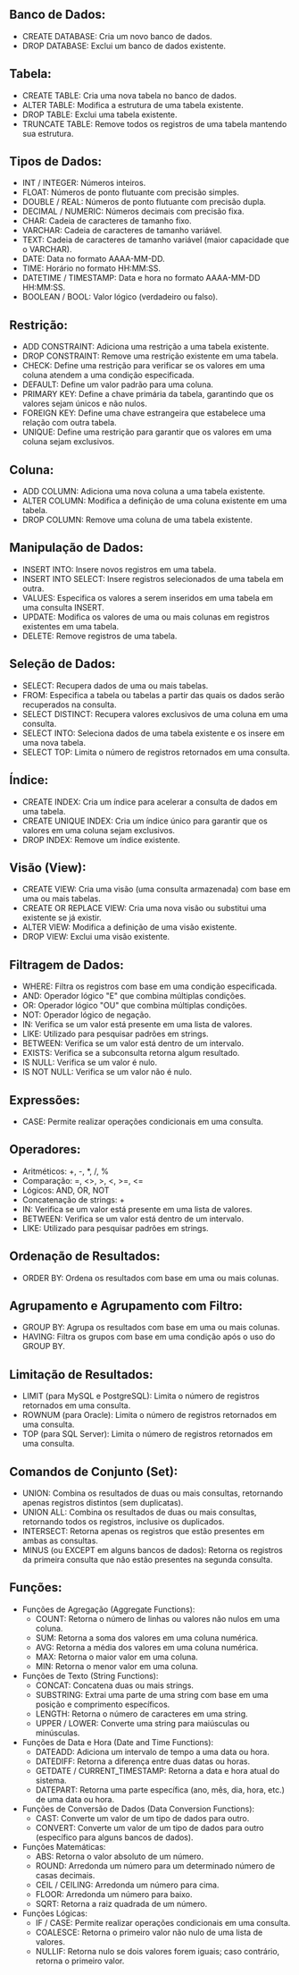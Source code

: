 ## Banco de Dados:
- CREATE DATABASE: Cria um novo banco de dados.
- DROP DATABASE: Exclui um banco de dados existente.

## Tabela:
- CREATE TABLE: Cria uma nova tabela no banco de dados.
- ALTER TABLE: Modifica a estrutura de uma tabela existente.
- DROP TABLE: Exclui uma tabela existente.
- TRUNCATE TABLE: Remove todos os registros de uma tabela mantendo sua estrutura.

## Tipos de Dados:
- INT / INTEGER: Números inteiros.
- FLOAT: Números de ponto flutuante com precisão simples.
- DOUBLE / REAL: Números de ponto flutuante com precisão dupla.
- DECIMAL / NUMERIC: Números decimais com precisão fixa.
- CHAR: Cadeia de caracteres de tamanho fixo.
- VARCHAR: Cadeia de caracteres de tamanho variável.
- TEXT: Cadeia de caracteres de tamanho variável (maior capacidade que o VARCHAR).
- DATE: Data no formato AAAA-MM-DD.
- TIME: Horário no formato HH:MM:SS.
- DATETIME / TIMESTAMP: Data e hora no formato AAAA-MM-DD HH:MM:SS.
- BOOLEAN / BOOL: Valor lógico (verdadeiro ou falso).

## Restrição:
- ADD CONSTRAINT: Adiciona uma restrição a uma tabela existente.
- DROP CONSTRAINT: Remove uma restrição existente em uma tabela.
- CHECK: Define uma restrição para verificar se os valores em uma coluna atendem a uma condição especificada.
- DEFAULT: Define um valor padrão para uma coluna.
- PRIMARY KEY: Define a chave primária da tabela, garantindo que os valores sejam únicos e não nulos.
- FOREIGN KEY: Define uma chave estrangeira que estabelece uma relação com outra tabela.
- UNIQUE: Define uma restrição para garantir que os valores em uma coluna sejam exclusivos.

## Coluna:
- ADD COLUMN: Adiciona uma nova coluna a uma tabela existente.
- ALTER COLUMN: Modifica a definição de uma coluna existente em uma tabela.
- DROP COLUMN: Remove uma coluna de uma tabela existente.

## Manipulação de Dados:
- INSERT INTO: Insere novos registros em uma tabela.
- INSERT INTO SELECT: Insere registros selecionados de uma tabela em outra.
- VALUES: Especifica os valores a serem inseridos em uma tabela em uma consulta INSERT.
- UPDATE: Modifica os valores de uma ou mais colunas em registros existentes em uma tabela.
- DELETE: Remove registros de uma tabela.

## Seleção de Dados:
- SELECT: Recupera dados de uma ou mais tabelas.
- FROM: Especifica a tabela ou tabelas a partir das quais os dados serão recuperados na consulta.
- SELECT DISTINCT: Recupera valores exclusivos de uma coluna em uma consulta.
- SELECT INTO: Seleciona dados de uma tabela existente e os insere em uma nova tabela.
- SELECT TOP: Limita o número de registros retornados em uma consulta.

## Índice:
- CREATE INDEX: Cria um índice para acelerar a consulta de dados em uma tabela.
- CREATE UNIQUE INDEX: Cria um índice único para garantir que os valores em uma coluna sejam exclusivos.
- DROP INDEX: Remove um índice existente.

## Visão (View):
- CREATE VIEW: Cria uma visão (uma consulta armazenada) com base em uma ou mais tabelas.
- CREATE OR REPLACE VIEW: Cria uma nova visão ou substitui uma existente se já existir.
- ALTER VIEW: Modifica a definição de uma visão existente.
- DROP VIEW: Exclui uma visão existente.

## Filtragem de Dados:
- WHERE: Filtra os registros com base em uma condição especificada.
- AND: Operador lógico "E" que combina múltiplas condições.
- OR: Operador lógico "OU" que combina múltiplas condições.
- NOT: Operador lógico de negação.
- IN: Verifica se um valor está presente em uma lista de valores.
- LIKE: Utilizado para pesquisar padrões em strings.
- BETWEEN: Verifica se um valor está dentro de um intervalo.
- EXISTS: Verifica se a subconsulta retorna algum resultado.
- IS NULL: Verifica se um valor é nulo.
- IS NOT NULL: Verifica se um valor não é nulo.

## Expressões:
- CASE: Permite realizar operações condicionais em uma consulta.

## Operadores:
- Aritméticos: +, -, *, /, %
- Comparação: =, <>, >, <, >=, <=
- Lógicos: AND, OR, NOT
- Concatenação de strings: +
- IN: Verifica se um valor está presente em uma lista de valores.
- BETWEEN: Verifica se um valor está dentro de um intervalo.
- LIKE: Utilizado para pesquisar padrões em strings.

## Ordenação de Resultados:
- ORDER BY: Ordena os resultados com base em uma ou mais colunas.

## Agrupamento e Agrupamento com Filtro:
- GROUP BY: Agrupa os resultados com base em uma ou mais colunas.
- HAVING: Filtra os grupos com base em uma condição após o uso do GROUP BY.

## Limitação de Resultados:
- LIMIT (para MySQL e PostgreSQL): Limita o número de registros retornados em uma consulta.
- ROWNUM (para Oracle): Limita o número de registros retornados em uma consulta.
- TOP (para SQL Server): Limita o número de registros retornados em uma consulta.

## Comandos de Conjunto (Set):
- UNION: Combina os resultados de duas ou mais consultas, retornando apenas registros distintos (sem duplicatas).
- UNION ALL: Combina os resultados de duas ou mais consultas, retornando todos os registros, inclusive os duplicados.
- INTERSECT: Retorna apenas os registros que estão presentes em ambas as consultas.
- MINUS (ou EXCEPT em alguns bancos de dados): Retorna os registros da primeira consulta que não estão presentes na segunda consulta.

## Funções:
- Funções de Agregação (Aggregate Functions):
  - COUNT: Retorna o número de linhas ou valores não nulos em uma coluna.
  - SUM: Retorna a soma dos valores em uma coluna numérica.
  - AVG: Retorna a média dos valores em uma coluna numérica.
  - MAX: Retorna o maior valor em uma coluna.
  - MIN: Retorna o menor valor em uma coluna.
- Funções de Texto (String Functions):
  - CONCAT: Concatena duas ou mais strings.
  - SUBSTRING: Extrai uma parte de uma string com base em uma posição e comprimento específicos.
  - LENGTH: Retorna o número de caracteres em uma string.
  - UPPER / LOWER: Converte uma string para maiúsculas ou minúsculas.
- Funções de Data e Hora (Date and Time Functions):
  - DATEADD: Adiciona um intervalo de tempo a uma data ou hora.
  - DATEDIFF: Retorna a diferença entre duas datas ou horas.
  - GETDATE / CURRENT_TIMESTAMP: Retorna a data e hora atual do sistema.
  - DATEPART: Retorna uma parte específica (ano, mês, dia, hora, etc.) de uma data ou hora.
- Funções de Conversão de Dados (Data Conversion Functions):
  - CAST: Converte um valor de um tipo de dados para outro.
  - CONVERT: Converte um valor de um tipo de dados para outro (específico para alguns bancos de dados).
- Funções Matemáticas:
  - ABS: Retorna o valor absoluto de um número.
  - ROUND: Arredonda um número para um determinado número de casas decimais.
  - CEIL / CEILING: Arredonda um número para cima.
  - FLOOR: Arredonda um número para baixo.
  - SQRT: Retorna a raiz quadrada de um número.
- Funções Lógicas:
  - IF / CASE: Permite realizar operações condicionais em uma consulta.
  - COALESCE: Retorna o primeiro valor não nulo de uma lista de valores.
  - NULLIF: Retorna nulo se dois valores forem iguais; caso contrário, retorna o primeiro valor.